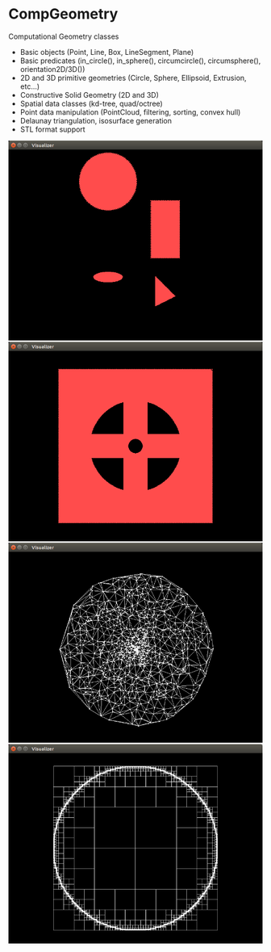# CompGeometry
Computational Geometry classes
* Basic objects (Point, Line, Box, LineSegment, Plane)
* Basic predicates (in_circle(), in_sphere(), circumcircle(), circumsphere(), orientation2D/3D())
* 2D and 3D primitive geometries (Circle, Sphere, Ellipsoid, Extrusion, etc...)
* Constructive Solid Geometry (2D and 3D)
* Spatial data classes (kd-tree, quad/octree)
* Point data manipulation (PointCloud, filtering, sorting, convex hull)
* Delaunay triangulation, isosurface generation
* STL format support

![Primitive2D](primitive2d.png)
![CSG2D](csg2d.png)
![Delaunay](delaunay.png)
![Quadtree](quadtree_circle.png)
